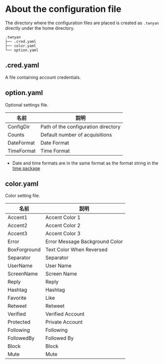 # About the configuration file

The directory where the configuration files are placed is created as `.twnyan` directly under the home directory.

```
.twnyan
├── .cred.yaml
├── color.yaml
└── option.yaml
```

## .cred.yaml

A file containing account credentials.

## option.yaml

Optional settings file.

| 名前       | 説明                                |
| ---------- | ----------------------------------- |
| ConfigDir  | Path of the configuration directory |
| Counts     | Default number of acquisitions      |
| DateFormat | Date Format                         |
| TimeFormat | Time Format                         |

- Date and time formats are in the same format as the format string in the [time package](https://golang.org/pkg/time/#pkg-constants)

## color.yaml

Color setting file.

| 名前         | 説明                           |
| ------------ | ------------------------------ |
| Accent1      | Accent Color 1                 |
| Accent2      | Accent Color 2                 |
| Accent3      | Accent Color 3                 |
| Error        | Error Message Background Color |
| BoxForground | Text Color When Reversed       |
| Separator    | Separator                      |
| UserName     | User Name                      |
| ScreenName   | Screen Name                    |
| Reply        | Reply                          |
| Hashtag      | Hashtag                        |
| Favorite     | Like                           |
| Retweet      | Retweet                        |
| Verified     | Verified Account               |
| Protected    | Private Account                |
| Following    | Following                      |
| FollowedBy   | Followed By                    |
| Block        | Block                          |
| Mute         | Mute                           |
